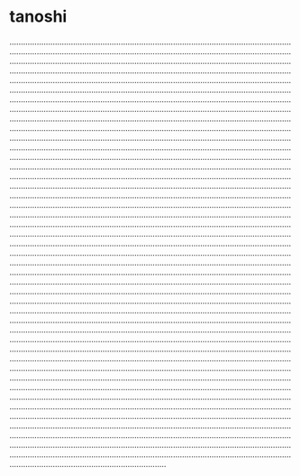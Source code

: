 # tanoshi
.....................................................................................................................................................................................................................................................................................................................................................................................................................................................................................................................................................................................................................................................................................................................................................................................................................................................................................................................................................................................................................................................................................................................................................................................................................................................................................................................................................................................................................................................................................................................................................................................................................................................................................................................................................................................................................................................................................................................................................................................................................................................................................................................................................................................................................................................................................................................................................................................................................................................................................................................................................................................................................................................................................................................................................................................................................................................................................................................................................................................................................................................................................................................................................................................................................................................................................................................................................................................................................................................................................................................................................................................................................................................................................................................................................................................................................................................................................................................................................................................................................................................................................................................................................................................................................................................................................................................................................................................................................................................................................................................................................................................................................................................................................................................................................................................................................................................................................................................................................................................................................................................................................................................................................................................................................................................................................................................................................................................................................................................................................................................................................................................................................................................................................................................................................